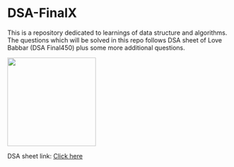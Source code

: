 # DSA-FinalX
This is a repository dedicated to learnings of data structure and algorithms. The questions which will be solved in this repo follows DSA sheet of Love Babbar (DSA Final450) plus some more additional questions.

<img src="https://miro.medium.com/v2/resize:fit:1400/format:webp/1*2Yt3-zcGKc6MYuXCxgCL0A.jpeg" width="200" height="auto" />

DSA sheet link: <a href="https://docs.google.com/spreadsheets/d/15eJN0kooRlfEEnCzl8Rus5nJdYWKY6uwCU9BxWhj5Wc/edit?usp=sharing" target="_blank">Click here</a>
